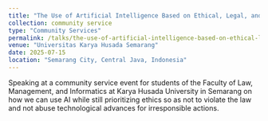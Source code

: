 ```yaml
---
title: "The Use of Artificial Intelligence Based on Ethical, Legal, and Data Security Aspects"
collection: community service
type: "Community Services"
permalink: /talks/the-use-of-artificial-intelligence-based-on-ethical-legal-and-data-security-aspects
venue: "Universitas Karya Husada Semarang"
date: 2025-07-15
location: "Semarang City, Central Java, Indonesia"
---
```


Speaking at a community service event for students of the Faculty of Law, Management, and Informatics at Karya Husada University in Semarang on how we can use AI while still prioritizing ethics so as not to violate the law and not abuse technological advances for irresponsible actions.
